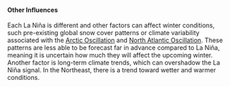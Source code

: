 #### Other Influences

Each La Niña is different and other factors can affect winter conditions, such pre-existing global snow cover patterns or climate variability associated with the [Arctic Oscillation](https://www.ncdc.noaa.gov/teleconnections/ao/) and [North Atlantic Oscillation](http://www.cpc.ncep.noaa.gov/products/precip/CWlink/pna/nao.shtml). These patterns are less able to be forecast far in advance compared to La Niña, meaning it is uncertain how much they will affect the upcoming winter. Another factor is long-term climate trends, which can overshadow the La Niña signal. In the Northeast, there is a trend toward wetter and warmer conditions.
